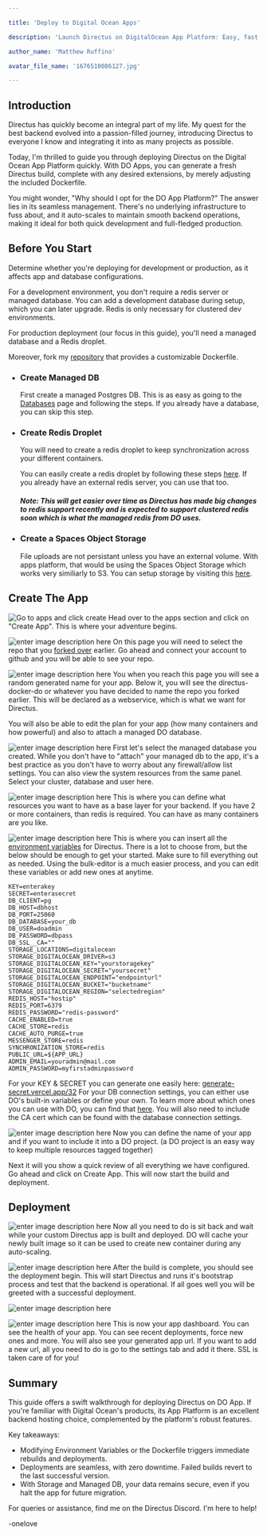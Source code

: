 ```yaml
---

title: 'Deploy to Digital Ocean Apps'

description: 'Launch Directus on DigitalOcean App Platform: Easy, fast deployment for efficient data management in the cloud'

author_name: 'Matthew Ruffino'

avatar_file_name: '1676510086127.jpg'

---
```


  

## Introduction

Directus has quickly become an integral part of my life. My quest for the best backend evolved into a passion-filled journey, introducing Directus to everyone I know and integrating it into as many projects as possible.

Today, I'm thrilled to guide you through deploying Directus on the Digital Ocean App Platform quickly. With DO Apps, you can generate a fresh Directus build, complete with any desired extensions, by merely adjusting the included Dockerfile. 

You might wonder, "Why should I opt for the DO App Platform?" The answer lies in its seamless management. There's no underlying infrastructure to fuss about, and it auto-scales to maintain smooth backend operations, making it ideal for both quick development and full-fledged production.

  

## Before You Start
Determine whether you're deploying for development or production, as it affects app and database configurations.

For a development environment, you don't require a redis server or managed database. You can add a development database during setup, which you can later upgrade. Redis is only necessary for clustered dev environments.

For production deployment (our focus in this guide), you'll need a managed database and a Redis droplet.

Moreover, fork my [repository](https://github.com/BlackDahlia313/directus-docker-do) that provides a customizable Dockerfile.

- ### Create Managed DB

	First create a managed Postgres DB. This is as easy as going to the [Databases](https://cloud.digitalocean.com/databases) page and following the steps. If you already have a database, you can skip this step.

- ### Create Redis Droplet
	You will need to create a redis droplet to keep synchronization across your different containers. 

	You can easily create a redis droplet by following these steps [here](https://www.digitalocean.com/community/tutorials/how-to-install-and-secure-redis-on-ubuntu-20-04). If you already have an external redis server, you can use that too.

	##### Note: This will get easier over time as Directus has made big changes to redis support recently and is expected to support clustered redis soon which is what the managed redis from DO uses.

- ### Create a Spaces Object Storage
	File uploads are not persistant unless you have an external volume. With apps platform, that would be using the Spaces Object Storage which works very similiarly to S3. You can setup storage by visiting this [here](https://cloud.digitalocean.com/spaces).

## Create The App
![Go to apps and click create](1.jpg)
Head over to the apps section and click on "Create App". This is where your adventure begins.

![enter image description here](2.jpg)
On this page you will need to select the repo that you [forked over](https://github.com/BlackDahlia313/directus-docker-do) earlier. Go ahead and connect your account to github and you will be able to see your repo.

![enter image description here](3.jpg)
You when you reach this page you will see a random generated name for your app. Below it, you will see the directus-docker-do or whatever you have decided to name the repo you forked earlier. This will be declared as a webservice, which is what we want for Directus.

You will also be able to edit the plan for your app (how many containers and how powerful) and also to attach a managed DO database.

![enter image description here](4.jpg)
First let's select the managed database you created. While you don't have to "attach" your managed db to the app, it's a best practice as you don't have to worry about any firewall/allow list settings. You can also view the system resources from the same panel. Select your cluster, database and user here.

![enter image description here](edit.jpg)
This is where you can define what resources you want to have as a base layer for your backend. If you have 2 or more containers, than redis is required. You can have as many containers are you like. 

![enter image description here](5.jpg)
This is where you can insert all the [environment variables](https://docs.directus.io/self-hosted/config-options.html) for Directus. There is a lot to  choose from, but the below should be enough to get your started. Make sure to fill everything out as needed. Using the bulk-editor is a much easier process, and you can edit these variables or add new ones at anytime. 

    KEY=enterakey
    SECRET=enterasecret
    DB_CLIENT=pg
    DB_HOST=dbhost
    DB_PORT=25060
    DB_DATABASE=your_db
    DB_USER=doadmin
    DB_PASSWORD=dbpass
    DB_SSL__CA=""
    STORAGE_LOCATIONS=digitalocean
	STORAGE_DIGITALOCEAN_DRIVER=s3
	STORAGE_DIGITALOCEAN_KEY="yourstoragekey"
	STORAGE_DIGITALOCEAN_SECRET="yoursecret"
	STORAGE_DIGITALOCEAN_ENDPOINT="endpointurl"
	STORAGE_DIGITALOCEAN_BUCKET="bucketname"
	STORAGE_DIGITALOCEAN_REGION="selectedregion"
	REDIS_HOST="hostip"
	REDIS_PORT=6379
	REDIS_PASSWORD="redis-password"
	CACHE_ENABLED=true
	CACHE_STORE=redis
	CACHE_AUTO_PURGE=true
	MESSENGER_STORE=redis
	SYNCHRONIZATION_STORE=redis
    PUBLIC_URL=${APP_URL}
    ADMIN_EMAIL=youradmin@mail.com
    ADMIN_PASSWORD=myfirstadminpassword

For your KEY & SECRET you can generate one easily here: [generate-secret.vercel.app/32](https://generate-secret.vercel.app/32)
For your DB connection settings, you can either use DO's built-in variables or define your own. To learn more about which ones you can use with DO, you can find that [here](https://docs.digitalocean.com/products/app-platform/how-to/use-environment-variables/). You will also need to include the CA cert which can be found with the database connection settings.

![enter image description here](6.jpg)
Now you can define the name of your app and if you want to include it into a DO project. (a DO project is an easy way to keep multiple resources tagged together)

Next it will you show a quick review of all everything we have configured. Go ahead and click on Create App. This will now start the build and deployment.

## Deployment
![enter image description here](7.jpg)
Now all you need to do is sit back and wait while your custom Directus app is built and deployed. DO will cache your newly built image so it can be used to create new container during any auto-scaling. 

![enter image description here](8.jpg)
After the build is complete, you should see the deployment begin. This will start Directus and runs it's bootstrap process and test that the backend is operational. If all goes well you will be greeted with a successful deployment.

![enter image description here](9.jpg)

![enter image description here](10.jpg)
This is now your app dashboard. You can see the health of your app. You can see recent deployments, force new ones and more. You will also see your generated app url. If you want to add a new url, all you need to do is go to the settings tab and add it there. SSL is taken care of for you!
<!-- ## Your Sections Here -->

  

## Summary
This guide offers a swift walkthrough for deploying Directus on DO App. If you're familiar with Digital Ocean's products, its App Platform is an excellent backend hosting choice, complemented by the platform's robust features.

Key takeaways:

 - Modifying Environment Variables or the Dockerfile triggers immediate rebuilds and deployments.
 - Deployments are seamless, with zero downtime. Failed builds revert to the last successful version.
 - With Storage and Managed DB, your data remains secure, even if you halt the app for future migration.

For queries or assistance, find me on the Directus Discord. I'm here to help! 

-onelove
